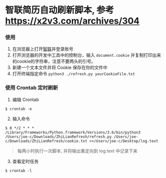 # 智联简历自动刷新脚本, 参考 https://x2v3.com/archives/304

### 使用
1. 在浏览器上打开[智联](https://www.zhaopin.com/)并登录账号
2. 打开浏览器的开发中工具中的控制台，输入 ```document.cookie``` 并复制打印出来的cookie的字符串，注意不要两头的引号。
3. 新建一个文本文件并将 Cookie 保存在你的文件中
4. 打开终端指定命令 ```python3 ./refresh.py yourCookieFile.txt```



### 使用 **Crontab** 定时刷新

1. 编辑 Crontab

```
$ crontab -e
```

2. 输入命令

```
$ 0 */2 * * * /Library/Frameworks/Python.framework/Versions/3.6/bin/python3 /Users/joe-c/Downloads/ZhiLianRefresh/refresh.py /Users/joe-c/Downloads/ZhiLianRefresh/cookie.txt >>/Users/joe-c/Desktop/log.text
```
> 每两小时执行一次脚本, 并将输出重定向到 log.text 中记录下来

3. 查看定时任务

```
$ crontab -l
```
